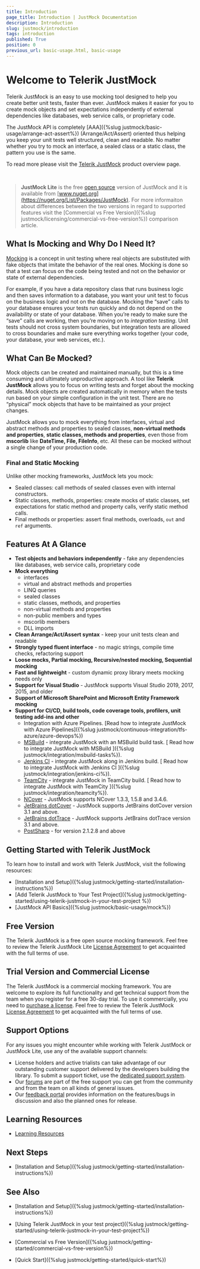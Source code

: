 ```yaml
---
title: Introduction
page_title: Introduction | JustMock Documentation
description: Introduction
slug: justmock/introduction
tags: introduction
published: True
position: 0
previous_url: basic-usage.html, basic-usage
---
```


# Welcome to Telerik JustMock

Telerik JustMock is an easy to use mocking tool designed to help you create better unit tests, faster than ever. JustMock makes it easier for you to create mock objects and set expectations independently of external dependencies like databases, web service calls, or proprietary code.

The JustMock API is completely [AAA]({%slug justmock/basic-usage/arrange-act-assert%}) (Arrange/Act/Assert) oriented thus helping you keep your unit tests well structured, clean and readable. No matter whether you try to mock an interface, a sealed class or a static class, the pattern you use is the same.

To read more please visit the [Telerik JustMock](https://www.telerik.com/products/mocking.aspx) product overview page.

<style>
/* JustMock download trial button */
div#justmock_trial {
	text-align: center !important;
}

div#justmock_trial .justmock_download_btn {	
	color: #fff;
	background-color: #e74b3c;
	padding:.44em .9em .52em;
	font-size: 20px;
	font-weight:400;
	letter-spacing:-.025em;
	position:relative;
	display:inline-block;
	line-height:1.2;
	-webkit-transition:color .2s ease,background-color .2s ease;
	transition:color .2s ease,background-color .2s ease;
	border-radius:2px;
	-webkit-appearance:none;
	font-family:Metric,Arial,Gadget,sans-serif;
	text-align:center	
}
</style>

<script type="text/javascript">

  $(document).ready(function(){
	  var mac = navigator.userAgent.match(/(Mac)/i);
	  var $btnWin = $(".js-btnWin");
	  var $btnOSX = $(".js-btnOSX");

	  if (mac) {
		$btnOSX.show();
		$btnWin.hide();
	  } else {
		$btnOSX.hide();
		$btnWin.show();
	  }
  });

</script>

<div id="justmock_trial">
<br />
<a href="https://www.telerik.com/download-trial-file/v2-b/justmock" class="justmock_download_btn js-btnWin" style="display: none">Download Free Trial</a>
<a href="https://www.telerik.com/download-trial-file/v2-b/justmock" class="justmock_download_btn js-btnOSX" style="display: none">Download Free Trial</a>
</div>

> __JustMock Lite__ is the free [open source](https://github.com/telerik/JustMockLite) version of JustMock and it is available from [www.nuget.org](https://nuget.org/List/Packages/JustMock).
For more informaiton about differences between the two versions in regard to supported features visit the [Commercial vs Free Version]({%slug justmock/licensing/commercial-vs-free-version%}) comparison article.

## What Is Mocking and Why Do I Need It?
[Mocking](https://en.wikipedia.org/wiki/Mock_object) is a concept in unit testing where real objects are substituted with fake objects that imitate the behavior of the real ones. Mocking is done so that a test can focus on the code being tested and not on the behavior or state of external dependencies. 

For example, if you have a data repository class that runs business logic and then saves information to a database, you want your unit test to focus on the business logic and not on the database. Mocking the “save” calls to your database ensures your tests run quickly and do not depend on the availability or state of your database. When you’re ready to make sure the “save” calls are working, then you’re moving on to *integration testing*. Unit tests should not cross system boundaries, but integration tests are allowed to cross boundaries and make sure everything works together (your code, your database, your web services, etc.).

## What Can Be Mocked?

Mock objects can be created and maintained manually, but this is a time consuming and ultimately unproductive approach. A tool like __Telerik JustMock__ allows you to focus on writing tests and forget about the mocking details. Mock objects are created automatically in memory when the tests run based on your simple configuration in the unit test. There are no “physical” mock objects that have to be maintained as your project changes.

JustMock allows you to mock everything from interfaces, virtual and abstract methods and properties to sealed classes, __non-virtual methods and properties__, __static classes, methods and properties__, even those from __mscorlib__ like __DateTime, File, FileInfo__, etc.
All these can be mocked without a single change of your production code.

### Final and Static Mocking

Unlike other mocking frameworks, JustMock lets you mock: 

*  Sealed classes: call methods of sealed classes even with internal constructors. 
*  Static classes, methods, properties: create mocks of static classes, set expectations for static method and property calls, verify static method calls. 
*  Final methods or properties: assert final methods, overloads, `out` and `ref` arguments. 

## Features At A Glance
* __Test objects and behaviors independently__ - fake any dependencies like databases, web service calls, proprietary code 
* __Mock everything__
	* interfaces
	* virtual and abstract methods and properties
	* LINQ queries
	* sealed classes
	* static classes, methods, and properties
	* non-virtual methods and properties
	* non-public members and types
	* mscorlib members
	* DLL imports
* __Clean Arrange/Act/Assert syntax__ - keep your unit tests clean and readable 
* __Strongly typed fluent interface__ - no magic strings, compile time checks, refactoring support 
* __Loose mocks, Partial mocking, Recursive/nested mocking, Sequential mocking__
* __Fast and lightweight__ - custom dynamic proxy library meets mocking needs only
* __Support for Visual Studio__ - JustMock supports Visual Studio 2019, 2017, 2015, and older
* __Support of Microsoft SharePoint and Microsoft Entity Framework mocking__
* __Support for CI/CD, build tools, code coverage tools, profilers, unit testing add-ins and other__
	* Integration with Azure Pipelines. [Read how to integrate JustMock with Azure Pipelines]({%slug justmock/continuous-integration/tfs-azure/azure-devops%})
	* [MSBuild](https://msdn.microsoft.com/en-us/library/wea2sca5(VS.90).aspx) - integrate JustMock with an MSBuild build task. [ Read how to integrate JustMock with MSBuild ]({%slug justmock/integration/msbuild-tasks%}).
	* [Jenkins CI](https://jenkins-ci.org/) - integrate JustMock along in Jenkins build. [ Read how to integrate JustMock with Jenkins CI ]({%slug justmock/integration/jenkins-ci%}). 
	* [TeamCity](https://www.jetbrains.com/teamcity/) - integrate JustMock in TeamCity build. [ Read how to integrate JustMock with TeamCity ]({%slug justmock/integration/teamcity%}). 
	* [NCover](https://www.ncover.com/) - JustMock supports NCover 1.3.3, 1.5.8 and 3.4.6. 
    * [JetBrains dotCover](https://www.jetbrains.com/dotcover/) - JustMock supports JetBrains dotCover version 3.1 and above. 
	* [JetBrains dotTrace](https://www.jetbrains.com/profiler/) - JustMock supports JetBrains dotTrace version 3.1 and above. 
	* [PostSharp](http://www.sharpcrafters.com/) - for version 2.1.2.8 and above 

## Getting Started with Telerik JustMock

To learn how to install and work with Telerik JustMock, visit the following resources:

* [Installation and Setup]({%slug justmock/getting-started/installation-instructions%})
* [Add Telerik JustMock to Your Test Project]({%slug justmock/getting-started/using-telerik-justmock-in-your-test-project %})
* [JustMock API Basics]({%slug justmock/basic-usage/mock%})

## Free Version
The Telerik JustMock is a free open source mocking framework. Feel free to review the Telerik JustMock Lite [License Agreement](https://www.telerik.com/purchase/license-agreement/justmock-free-edition) to get acquainted with the full terms of use.

## Trial Version and Commercial License

The Telerik JustMock is a commercial mocking framework. You are welcome to explore its full functionality and get technical support from the team when you register for a free 30-day trial. To use it commercially, you need to [purchase a license](https://www.telerik.com/purchase/individual-justmock.aspx). Feel free to review the Telerik JustMock [License Agreement](https://www.telerik.com/purchase/license-agreement/justmock-dlw-s) to get acquainted with the full terms of use.

## Support Options

For any issues you might encounter while working with Telerik JustMock or JustMock Lite, use any of the available support channels:

* License holders and active trialists can take advantage of our outstanding customer support delivered by the developers building the library. To submit a support ticket, use the [dedicated support system](https://www.telerik.com/account/support-tickets?pid=743).
* Our [forums](https://www.telerik.com/forums/justmock) are part of the free support you can get from the community and from the team on all kinds of general issues.
* Our [feedback portal](https://feedback.telerik.com/justmock) provides information on the features/bugs in discussion and also the planned ones for release.

## Learning Resources 

* [Learning Resources](https://www.telerik.com/support/justmock)

## Next Steps
* [Installation and Setup]({%slug justmock/getting-started/installation-instructions%})

## See Also

 * [Installation and Setup]({%slug justmock/getting-started/installation-instructions%})

 * [Using Telerik JustMock in your test project]({%slug justmock/getting-started/using-telerik-justmock-in-your-test-project%})

 * [Commercial vs Free Version]({%slug justmock/getting-started/commercial-vs-free-version%})

 * [Quick Start]({%slug justmock/getting-started/quick-start%})
